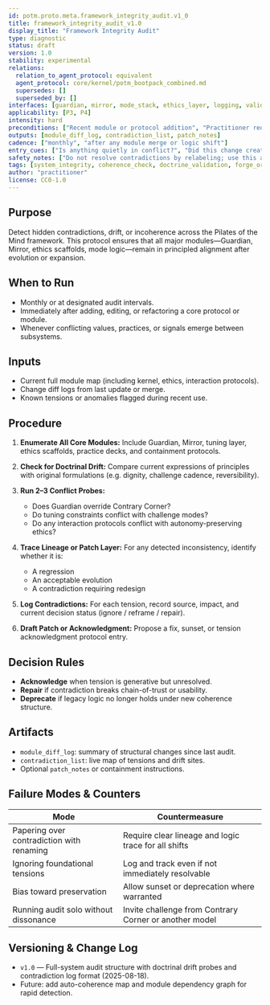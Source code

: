 ```yaml
---
id: potm.proto.meta.framework_integrity_audit.v1_0
title: framework_integrity_audit_v1.0
display_title: "Framework Integrity Audit"
type: diagnostic
status: draft
version: 1.0
stability: experimental
relations:
  relation_to_agent_protocol: equivalent
  agent_protocol: core/kernel/potm_bootpack_combined.md
  supersedes: []
  superseded_by: []
interfaces: [guardian, mirror, mode_stack, ethics_layer, logging, validation]
applicability: [P3, P4]
intensity: hard
preconditions: ["Recent module or protocol addition", "Practitioner requests meta-review", "Monthly audit interval reached"]
outputs: [module_diff_log, contradiction_list, patch_notes]
cadence: ["monthly", "after any module merge or logic shift"]
entry_cues: ["Is anything quietly in conflict?", "Did this change create tension?", "Are the core principles still intact?"]
safety_notes: ["Do not resolve contradictions by relabeling; use this audit to surface them."]
tags: [system_integrity, coherence_check, doctrine_validation, forge_origin:self, spiral_eval:cross_model_consensus]
author: "practitioner"
license: CC0-1.0
---
```


## Purpose

Detect hidden contradictions, drift, or incoherence across the Pilates of the Mind framework. This protocol ensures that all major modules—Guardian, Mirror, ethics scaffolds, mode logic—remain in principled alignment after evolution or expansion.

## When to Run

- Monthly or at designated audit intervals.
- Immediately after adding, editing, or refactoring a core protocol or module.
- Whenever conflicting values, practices, or signals emerge between subsystems.

## Inputs

- Current full module map (including kernel, ethics, interaction protocols).
- Change diff logs from last update or merge.
- Known tensions or anomalies flagged during recent use.

## Procedure

1. **Enumerate All Core Modules:** Include Guardian, Mirror, tuning layer, ethics scaffolds, practice decks, and containment protocols.

2. **Check for Doctrinal Drift:** Compare current expressions of principles with original formulations (e.g. dignity, challenge cadence, reversibility).

3. **Run 2–3 Conflict Probes:**
   - Does Guardian override Contrary Corner?
   - Do tuning constraints conflict with challenge modes?
   - Do any interaction protocols conflict with autonomy-preserving ethics?

4. **Trace Lineage or Patch Layer:** For any detected inconsistency, identify whether it is:
   - A regression
   - An acceptable evolution
   - A contradiction requiring redesign

5. **Log Contradictions:** For each tension, record source, impact, and current decision status (ignore / reframe / repair).

6. **Draft Patch or Acknowledgment:** Propose a fix, sunset, or tension acknowledgment protocol entry.

## Decision Rules

- **Acknowledge** when tension is generative but unresolved.
- **Repair** if contradiction breaks chain-of-trust or usability.
- **Deprecate** if legacy logic no longer holds under new coherence structure.

## Artifacts

- `module_diff_log`: summary of structural changes since last audit.
- `contradiction_list`: live map of tensions and drift sites.
- Optional `patch_notes` or containment instructions.

## Failure Modes & Counters

| Mode                                   | Countermeasure                                            |
|----------------------------------------|-----------------------------------------------------------|
| Papering over contradiction with renaming | Require clear lineage and logic trace for all shifts     |
| Ignoring foundational tensions         | Log and track even if not immediately resolvable          |
| Bias toward preservation               | Allow sunset or deprecation where warranted               |
| Running audit solo without dissonance  | Invite challenge from Contrary Corner or another model    |

## Versioning & Change Log

- `v1.0` — Full-system audit structure with doctrinal drift probes and contradiction log format (2025-08-18).
- Future: add auto-coherence map and module dependency graph for rapid detection.
